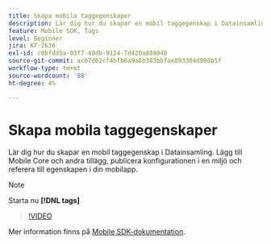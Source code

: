 ```yaml
---
title: Skapa mobila taggegenskaper
description: Lär dig hur du skapar en mobil taggegenskap i Datainsamling. Lägg till Mobile Core och andra tillägg, publicera konfigurationen i en miljö och referera till egenskapen i din mobilapp.
feature: Mobile SDK, Tags
level: Beginner
jira: KT-2636
exl-id: c0bfdd5a-03f7-49db-9124-7d420a884048
source-git-commit: ac07d62cf4bfb6a9a8b383bbfae093304d008b5f
workflow-type: tm+mt
source-wordcount: '88'
ht-degree: 4%

---
```


# Skapa mobila taggegenskaper

Lär dig hur du skapar en mobil taggegenskap i Datainsamling. Lägg till Mobile Core och andra tillägg, publicera konfigurationen i en miljö och referera till egenskapen i din mobilapp.

>[!NOTE]
>
> Starta nu **[!DNL tags]**

>[!VIDEO](https://video.tv.adobe.com/v/26264/?quality=12&learn=on)

Mer information finns på [Mobile SDK-dokumentation](https://developer.adobe.com/client-sdks/documentation/).
